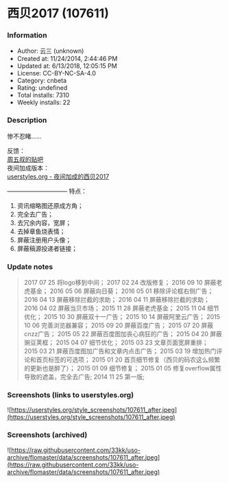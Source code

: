 # 西贝2017 (107611)

### Information
- Author: 云三 (unknown)
- Created at: 11/24/2014, 2:44:46 PM
- Updated at: 6/13/2018, 12:05:15 PM
- License:  CC-BY-NC-SA-4.0
- Category: cnbeta
- Rating: undefined
- Total installs: 7310
- Weekly installs: 22


### Description
惨不忍睹……

反馈：<br />
<a href="http://tieba.baidu.com/f?kw=%E5%91%A8%E4%BA%94%E5%8F%94" target=_blank >周五叔的贴吧</a><br />
夜间加成版本：<br />
<a href="https://userstyles.org/styles/111196/2017" target=_blank >userstyles.org - 夜间加成的西贝2017</a>

——————————
特点：
<ol>
	<li>资讯缩略图还原成方角；</li>
	<li>完全去广告；</li>
	<li>去冗余内容，宽屏；</li>
	<li>去掉章鱼烧表情；</li>
	<li>屏蔽注册用户头像；</li>
	<li>屏蔽稿源投递者链接；</li>
</ol>

### Update notes
<blockquote>
2017 07 25 将logo移到中间；
2017 02 24 改版修复；
2016 09 10 屏蔽老虎基金；
2016 05 06 屏蔽向日葵；
2016 05 01 移除评论框右侧广告；
2016 04 13 屏蔽移除拦截的求助；
2016 04 11 屏蔽移除拦截的求助；
2016 04 02 屏蔽当贝市场；
2015 11 28 屏蔽老虎基金；
2015 11 04 细节优化；
2015 10 30 屏蔽双十一广告；
2015 10 14 屏蔽阿里云广告；
2015 10 06 完善浏览器兼容；
2015 09 20 屏蔽百度广告；
2015 07 20 屏蔽cnzz广告；
2015 05 22 屏蔽百度图加丧心病狂的广告；
2015 04 20 屏蔽豌豆荚框；
2015 04 07 细节优化；
2015 03 23 文章页面宽屏重排；
2015 03 21 屏蔽百度图加广告和文章内点击广告；
2015 03 19 增加热门评论和首页标签的可选项；
2015 01 20 首页细节修复（西贝的码农这么频繁的更新也是醉了）；
2015 01 09 细节修复；
2015 01 05 修复overflow属性导致的遮盖，完全去广告;
2014 11 25 第一版;
</blockquote>

### Screenshots (links to userstyles.org)
![https://userstyles.org/style_screenshots/107611_after.jpeg](https://userstyles.org/style_screenshots/107611_after.jpeg)


### Screenshots (archived)
![https://raw.githubusercontent.com/33kk/uso-archive/flomaster/data/screenshots/107611_after.jpeg](https://raw.githubusercontent.com/33kk/uso-archive/flomaster/data/screenshots/107611_after.jpeg)

